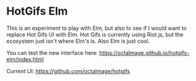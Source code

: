 # HotGifs Elm

This is an experiment to play with Elm, but also to see if I would want to replace Hot Gifs UI with Elm. Hot Gifs is currently using Riot.js, but the ecosystem just isn't where Elm's is. Also Elm is just cool.

You can test the new interface here: https://octalmage.github.io/hotgifs-elm/index.html

Current UI: https://github.com/octalmage/hotgifs
